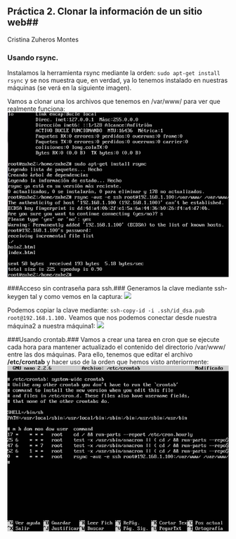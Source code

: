 ## Práctica 2. Clonar la información de un sitio web##
Cristina Zuheros Montes

### Usando rsync. ###
Instalamos la herramienta rsync mediante la orden: 
`sudo apt-get install rsync`
y se nos muestra que, en verdad, ya lo tenemos instalado en nuestras máquinas (se verá en la siguiente imagen). 

Vamos a clonar una los archivos que tenemos en /var/www/ para ver que realmente funciona: 
![](https://github.com/cristinazuhe/swap1415/blob/master/practica2/imagenes/rsync1.png)

###Acceso sin contraseña para ssh.###
Generamos la clave mediante ssh-keygen tal y como vemos en la captura:
![](https://github.com/cristinazuhe/swap1415/blob/master/practica2/imagenes/contrase%C3%B1a1.png)

Podemos copiar la clave mediante:
`ssh-copy-id -i .ssh/id_dsa.pub root@192.168.1.100.`
Veamos que nos podemos conectar desde nuestra máquina2 a nuestra máquina1:
![](https://github.com/cristinazuhe/swap1415/blob/master/practica2/imagenes/contrase%C3%B1a2.png)

###Usando crontab.###
Vamos a crear una tarea en cron que se ejecute cada hora para mantener actualizado el contenido del directorio /var/www/ entre las dos máquinas. Para ello, tenemos que editar el archivo **/etc/crontab** y hacer uso de la orden que hemos visto anteriormente:
![](https://github.com/cristinazuhe/swap1415/blob/master/practica2/imagenes/fin1.png)